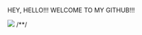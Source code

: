 HEY, HELLO!!!
WELCOME TO MY GITHUB!!!

<img src="https://img.shields.io/badge/JavaScript-323330?style=for-the-badge&logo=javascript&logoColor=F7DF1E" />
/*<img src="" />*/
